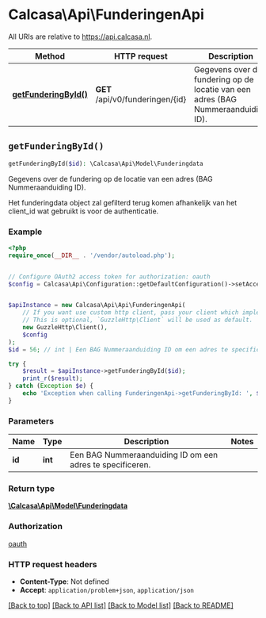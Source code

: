 # Calcasa\Api\FunderingenApi

All URIs are relative to https://api.calcasa.nl.

Method | HTTP request | Description
------------- | ------------- | -------------
[**getFunderingById()**](FunderingenApi.md#getFunderingById) | **GET** /api/v0/funderingen/{id} | Gegevens over de fundering op de locatie van een adres (BAG Nummeraanduiding ID).


## `getFunderingById()`

```php
getFunderingById($id): \Calcasa\Api\Model\Funderingdata
```

Gegevens over de fundering op de locatie van een adres (BAG Nummeraanduiding ID).

Het funderingdata object zal gefilterd terug komen afhankelijk van het client_id wat gebruikt is voor de authenticatie.

### Example

```php
<?php
require_once(__DIR__ . '/vendor/autoload.php');


// Configure OAuth2 access token for authorization: oauth
$config = Calcasa\Api\Configuration::getDefaultConfiguration()->setAccessToken('YOUR_ACCESS_TOKEN');


$apiInstance = new Calcasa\Api\Api\FunderingenApi(
    // If you want use custom http client, pass your client which implements `GuzzleHttp\ClientInterface`.
    // This is optional, `GuzzleHttp\Client` will be used as default.
    new GuzzleHttp\Client(),
    $config
);
$id = 56; // int | Een BAG Nummeraanduiding ID om een adres te specificeren.

try {
    $result = $apiInstance->getFunderingById($id);
    print_r($result);
} catch (Exception $e) {
    echo 'Exception when calling FunderingenApi->getFunderingById: ', $e->getMessage(), PHP_EOL;
}
```

### Parameters

Name | Type | Description  | Notes
------------- | ------------- | ------------- | -------------
 **id** | **int**| Een BAG Nummeraanduiding ID om een adres te specificeren. |

### Return type

[**\Calcasa\Api\Model\Funderingdata**](../Model/Funderingdata.md)

### Authorization

[oauth](../../README.md#oauth)

### HTTP request headers

- **Content-Type**: Not defined
- **Accept**: `application/problem+json`, `application/json`

[[Back to top]](#) [[Back to API list]](../../README.md#endpoints)
[[Back to Model list]](../../README.md#models)
[[Back to README]](../../README.md)
